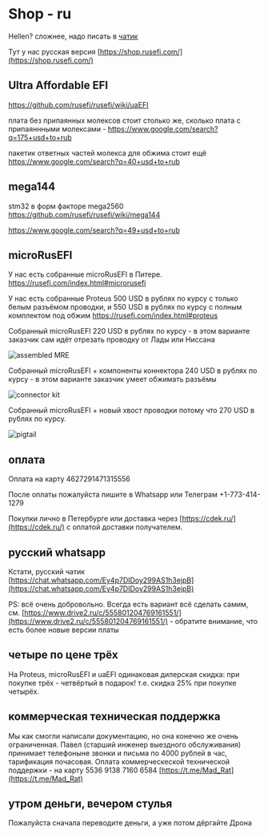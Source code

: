 # Shop - ru

Hellen? сложнее, надо писать в [чатик](https://chat.whatsapp.com/Ey4p7DIDoy299AS1h3ejpB)

Тут у нас русская версия [https://shop.rusefi.com/](https://shop.rusefi.com/)

## Ultra Affordable EFI

https://github.com/rusefi/rusefi/wiki/uaEFI

плата без припаянных молексов стоит столько же, сколько плата с припаяннными молексами - https://www.google.com/search?q=175+usd+to+rub

пакетик ответных частей молекса для обжима стоит ещё https://www.google.com/search?q=40+usd+to+rub

## mega144

stm32 в форм факторе mega2560 https://github.com/rusefi/rusefi/wiki/mega144

https://www.google.com/search?q=49+usd+to+rub

## microRusEFI 

У нас есть собранные microRusEFI в Питере. <https://rusefi.com/index.html#microrusefi>

У нас есть собранные Proteus 500 USD в рублях по курсу с только белым разъёмом проводки, и 550 USD в рублях по курсу с полным комплектом под обжим
<https://rusefi.com/index.html#proteus>

Собранный microRusEFI 220 USD в рублях по курсу - в этом варианте заказчик сам идёт отрезать проводку от Лады или Ниссана

![assembled MRE](Hardware/microRusEFI/store/mre_assembled.jpg)

Собранный microRusEFI + компоненты коннектора 240 USD в рублях по курсу - в этом варианте заказчик умеет обжимать разъёмы

![connector kit](Hardware/microRusEFI/store/mre_assembled_connector_kit.jpg)

Собранный microRusEFI + новый хвост проводки потому что 270 USD в рублях по курсу.

![pigtail](Hardware/microRusEFI/store/mre_assembled_pigtail.jpg)

## оплата

Оплата на карту 4627291471315556

После оплаты пожалуйста пишите в Whatsapp или Телеграм +1-773-414-1279

Покупки лично в Петербурге или доставка через [https://cdek.ru/](https://cdek.ru/) с оплатой доставки получателем.

## русский whatsapp

Кстати, русский чатик [https://chat.whatsapp.com/Ey4p7DIDoy299AS1h3ejpB](https://chat.whatsapp.com/Ey4p7DIDoy299AS1h3ejpB)

PS: всё очень добровольно. Всегда есть вариант всё сделать самим, см. [https://www.drive2.ru/c/555801204769161551/](https://www.drive2.ru/c/555801204769161551/) - обратите внимание, что есть более новые версии платы

## четыре по цене трёх

На Proteus, microRusEFI и uaEFI одинаковая дилерская скидка: при покупке трёх - четвёртый в подарок! т.е. скидка 25% при покупке четырёх.

## коммерческая техническая поддержка

Мы как смогли написали документацию, но она конечно же очень ограниченная. Павел (старший инженер выездного обслуживания) принимает телефоныне звонки и письма по 4000 рублей в час, тарификация почасовая. Оплата коммерческеской технической поддержки - на карту 5536 9138 7160 6584 [https://t.me/Mad_Rat](https://t.me/Mad_Rat)

## утром деньги, вечером стулья

Пожалуйста сначала переводите деньги, а уже потом дёргайте Дрона
